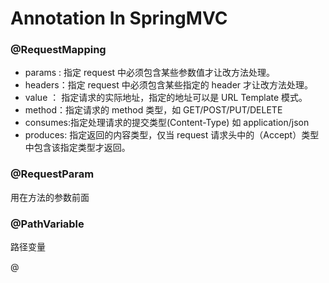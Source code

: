 # Annotation In SpringMVC

### @RequestMapping

* params :  指定 request 中必须包含某些参数值才让改方法处理。
* headers：指定 request 中必须包含某些指定的 header 才让改方法处理。
* value  ： 指定请求的实际地址，指定的地址可以是 URL Template 模式。
* method：指定请求的 method 类型，如 GET/POST/PUT/DELETE
* consumes:指定处理请求的提交类型\(Content-Type\) 如 application/json
* produces: 指定返回的内容类型，仅当 request 请求头中的（Accept）类型中包含该指定类型才返回。

### @RequestParam 

用在方法的参数前面

### @PathVariable 

路径变量

@

